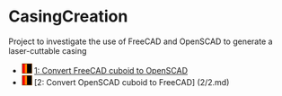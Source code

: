 CasingCreation
==============

Project to investigate the use of FreeCAD and OpenSCAD to generate a laser-cuttable casing

 * ![50](Pics/50.png)  [1: Convert FreeCAD cuboid to OpenSCAD](1/1.md)
 * ![50](Pics/50.png)  [2: Convert OpenSCAD cuboid to FreeCAD] (2/2.md)
